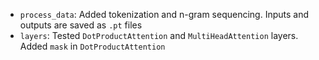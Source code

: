 - `process_data`: Added tokenization and n-gram sequencing. Inputs and 
outputs are saved as `.pt` files
- `layers`: Tested `DotProductAttention` and `MultiHeadAttention` 
layers. Added `mask` in `DotProductAttention`